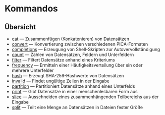 # Kommandos

## Übersicht

* [cat](./cat.md) — Zusammenfügen (Konkatenieren) von Datensätzen
* [convert](./convert.md) — Konvertierung zwischen verschiedenen
  PICA-Formaten
* [completions](./completions.md) — Erzeugung von Shell-Skripten zur
  Autovervollständigung
* [count](./count.md) — Zählen von Datensätzen, Feldern und Unterfeldern
* [filter](./filter.md) — Filtert Datensätze anhand eines Kriteriums
* [frequency](./frequency.md) — Ermitteln einer Häufigkeitsverteilung
  über ein oder mehrere Unterfelder
* [hash](./hash.md) — Erzeugt SHA-256-Hashwerte von Datensätzen
* [invalid](./invalid.md) — Findet ungültige Zeilen in der Eingabe
* [partition](./partition.md) — Partitioniert Datensätze anhand eines
  Unterfelds
* [print](./print.md) — Gibt Datensätze in einer menschenlesbaren Form
  aus
* [slice](./slice.md) — Ausschneiden eines zusammenhängenden
  Teilbereichs aus der Eingabe
* [split](./split.md) — Teilt eine Menge an Datensätzen in Dateien fester
  Größe
